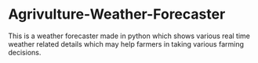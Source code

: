 # Agrivulture-Weather-Forecaster
This is a weather forecaster made in python which shows various real time weather related details which may help farmers in taking various farming decisions.
